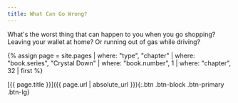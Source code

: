 ```yaml
---
title: What Can Go Wrong?
---
```

What's the worst thing that can happen to you when you go shopping?
Leaving your wallet at home?
Or running out of gas while driving?

{% assign page = site.pages
  | where: "type", "chapter"
  | where: "book.series", "Crystal Down"
  | where: "book.number", 1
  | where: "chapter", 32
  | first %}

[{{ page.title }}]({{ page.url | absolute_url }}){:.btn .btn-block .btn-primary .btn-lg}
<!--more-->
